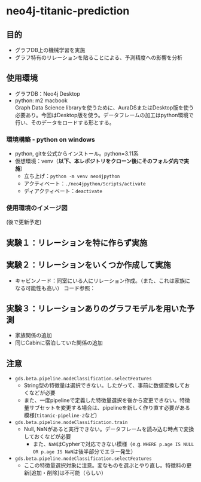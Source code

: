 # neo4j-titanic-prediction

## 目的
- グラフDB上の機械学習を実施
- グラフ特有のリレーションを貼ることによる、予測精度への影響を分析

## 使用環境
- グラフDB：Neo4j Desktop
- python: m2 macbook  
Graph Data Science libraryを使うために、AuraDSまたはDesktop版を使う必要あり。今回はDesktop版を使う。データフレームの加工はpython環境で行い、そのデータをロードする形とする。

### 環境構築 - python on windows
- python, gitを公式からインストール。python=3.11系
- 仮想環境：venv（**以下、本レポジトリをクローン後にそのフォルダ内で実施**）
    - 立ち上げ：`python -m venv neo4jpython`
    - アクティベート：`./neo4jpython/Scripts/activate`
    - ディアクティベート：`deactivate`

### 使用環境のイメージ図
(後で更新予定)


## 実験１：リレーションを特に作らず実施

## 実験２：リレーションをいくつか作成して実施
- キャビンノード：同室にいる人にリレーション作成。（また、これは家族になる可能性も高い）
コード参照：

## 実験３：リレーションありのグラフモデルを用いた予測
- 家族関係の追加
- 同じCabinに宿泊していた関係の追加

## 注意
- `gds.beta.pipeline.nodeClassification.selectFeatures`
    - String型の特徴量は選択できない。したがって、事前に数値変換しておくなどが必要
    - また、一度pipelineで定義した特徴量選択を後から変更できない。特徴量サブセットを変更する場合は、pipelineを新しく作り直す必要がある模様(`titanic-pipeline-2`など)
- `gds.beta.pipeline.nodeClassification.train`
    - Null, NaNがあると実行できない。データフレームを読み込む時点で変換しておくなどが必要
        - また、`NaN`はCypherで対応できない模様（e.g. `WHERE p.age IS NULL OR p.age IS NaN`は後半部分でエラー発生）
- `gds.beta.pipeline.nodeClassification.selectFeatures`
    - ここの特徴量選択対象に注意。変なものを選ぶとやり直し。特徴料の更新[追加・削除]は不可能（らしい）
